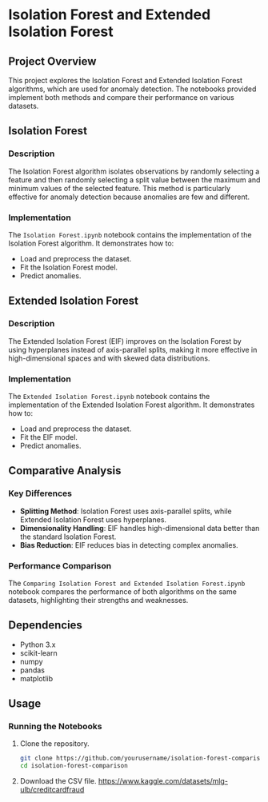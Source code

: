 # Isolation Forest and Extended Isolation Forest

## Project Overview
This project explores the Isolation Forest and Extended Isolation Forest algorithms, which are used for anomaly detection. The notebooks provided implement both methods and compare their performance on various datasets.

## Isolation Forest
### Description
The Isolation Forest algorithm isolates observations by randomly selecting a feature and then randomly selecting a split value between the maximum and minimum values of the selected feature. This method is particularly effective for anomaly detection because anomalies are few and different.

### Implementation
The `Isolation Forest.ipynb` notebook contains the implementation of the Isolation Forest algorithm. It demonstrates how to:
- Load and preprocess the dataset.
- Fit the Isolation Forest model.
- Predict anomalies.

## Extended Isolation Forest
### Description
The Extended Isolation Forest (EIF) improves on the Isolation Forest by using hyperplanes instead of axis-parallel splits, making it more effective in high-dimensional spaces and with skewed data distributions.

### Implementation
The `Extended Isolation Forest.ipynb` notebook contains the implementation of the Extended Isolation Forest algorithm. It demonstrates how to:
- Load and preprocess the dataset.
- Fit the EIF model.
- Predict anomalies.

## Comparative Analysis
### Key Differences
- **Splitting Method**: Isolation Forest uses axis-parallel splits, while Extended Isolation Forest uses hyperplanes.
- **Dimensionality Handling**: EIF handles high-dimensional data better than the standard Isolation Forest.
- **Bias Reduction**: EIF reduces bias in detecting complex anomalies.

### Performance Comparison
The `Comparing Isolation Forest and Extended Isolation Forest.ipynb` notebook compares the performance of both algorithms on the same datasets, highlighting their strengths and weaknesses.

## Dependencies
- Python 3.x
- scikit-learn
- numpy
- pandas
- matplotlib

## Usage
### Running the Notebooks
1. Clone the repository.
   ```bash
   git clone https://github.com/yourusername/isolation-forest-comparison.git
   cd isolation-forest-comparison

1. Download the CSV file.
https://www.kaggle.com/datasets/mlg-ulb/creditcardfraud
